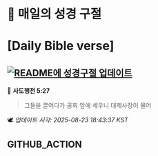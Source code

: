 # 🙏 매일의 성경 구절
# [Daily Bible verse]
## [![README에 성경구절 업데이트](https://github.com/DONGSUKA/first_test/actions/workflows/update-readme-bible.yml/badge.svg)](https://github.com/DONGSUKA/first_test/actions/workflows/update-readme-bible.yml)
<!-- START_BIBLE_VERSE -->
📖 **사도행전 5:27**
> 그들을 끌어다가 공회 앞에 세우니 대제사장이 물어

🕊️ _업데이트 시각: 2025-08-23 18:43:37 KST_
  <!-- END_BIBLE_VERSE -->
## GITHUB_ACTION
